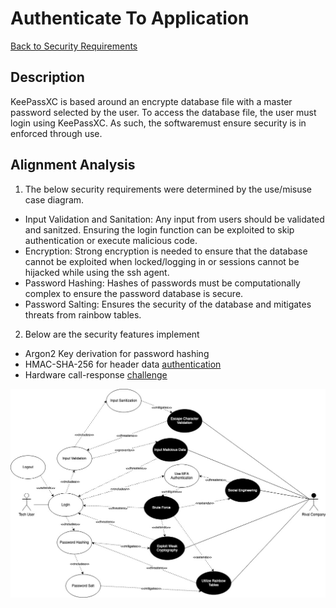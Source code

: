 # Authenticate To Application

[Back to Security Requirements](https://github.com/JCKelley-CYBR/CYBR-8420-SoftwareAssurance/blob/main/SecurityRequirements.md)

## Description
KeePassXC is based around an encrypte database file with a master password selected by the user. To access the database file, the user must login using KeePassXC. As such, the softwaremust ensure security is in enforced through use.

## Alignment Analysis
1. The below security requirements were determined by the use/misuse case diagram.
* Input Validation and Sanitation: Any input from users should be validated and sanitzed. Ensuring the login function can be exploited to skip authentication or execute malicious code.
* Encryption: Strong encryption is needed to ensure that the database cannot be exploited when locked/logging in or sessions cannot be hijacked while using the ssh agent.
* Password Hashing: Hashes of passwords must be computationally complex to ensure the password database is secure.
* Password Salting: Ensures the security of the database and mitigates threats from rainbow tables.
2. Below are the security features implement
* Argon2 Key derivation for password hashing
* HMAC-SHA-256 for header data [authentication](https://keepassxc.org/docs/KeePassXC_UserGuide.html#_database_operations)
* Hardware call-response [challenge](https://keepassxc.org/docs/KeePassXC_UserGuide.html#_database_operations)

<img src="Authenticate_To_Application_Misuse_Case_diagramV2.jpg">
